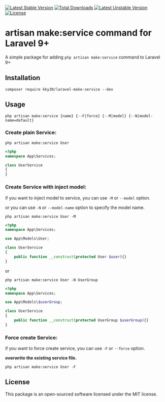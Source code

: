 [![Latest Stable Version](https://poser.pugx.org/kky30/laravel-make-serivce/version)](https://packagist.org/packages/kky30/laravel-make-service)
[![Total Downloads](https://poser.pugx.org/kky30/laravel-make-service/downloads)](https://packagist.org/packages/kky30/laravel-make-service)
[![Latest Unstable Version](https://poser.pugx.org/kky30/laravel-make-service/v/unstable)](//packagist.org/packages/kky30/laravel-make-service)
[![License](https://poser.pugx.org/kky30/laravel-make-service/license)](https://packagist.org/packages/kky30/laravel-make-service)
# artisan make:service command for Laravel 9+
A simple package for adding `php artisan make:service` command to Laravel 9+

## Installation

```
composer require kky30/laravel-make-service --dev
```
## Usage
`php artisan make:service {name} {--F|force} {--M|model} {--N|model-name=default}` 

### Create plain Service:
```
php artisan make:service User
```
```php
<?php
namespace App\Services;

class UserService
{
}
```

### Create Service with inject model:

if you want to inject model to service, you can use `-M` or `--model` option.

or you can use `-N` or `--model-name` option to specify the model name.


```
php artisan make:service User -M
```
```php
<?php
namespace App\Services;

use App\Models\User;

class UserService
{
    public function __construct(protected User $user){}
}
```
or
```
php artisan make:service User -N UserGroup
```
```php
<?php
namespace App\Services;

use App\Models\$userGroup;

class UserService
{
    public function __construct(protected UserGroup $userGroup){}
}
```

### Force create Service:
if you want to force create service, you can use `-F` or `--force` option. 

__overwrite the existing service file.__
```
php artisan make:service User -F
```

## License
This package is an open-sourced software licensed under the MIT license.


